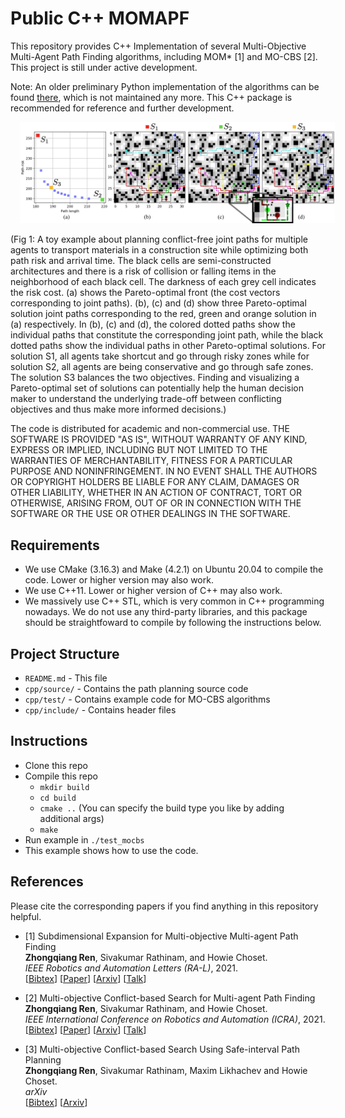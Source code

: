 # Public C++ MOMAPF

This repository provides C++ Implementation of several Multi-Objective Multi-Agent Path Finding algorithms, including MOM* [1] and MO-CBS [2]. This project is still under active development. 

Note: An older preliminary Python implementation of the algorithms can be found [there](https://github.com/wonderren/public_pymomapf), which is not maintained any more. This C++ package is recommended for reference and further development.


<p align="center">
<img src="https://github.com/wonderren/wonderren.github.io/blob/master/images/fig_mocbs_construction.png" alt="" hspace="15" style=" border: #FFFFFF 2px none;">
</p>

(Fig 1: A toy example about planning conflict-free joint paths for multiple agents to transport materials in a construction site while optimizing both path risk and arrival time. The black cells are semi-constructed architectures and there is a risk of collision or falling items in the neighborhood of each black cell. The darkness of each grey cell indicates the risk cost. (a) shows the Pareto-optimal front (the cost vectors corresponding to joint paths). (b), (c) and (d) show three Pareto-optimal solution joint paths corresponding to the red, green and orange solution in (a) respectively. In (b), (c) and (d), the colored dotted paths show the individual paths that constitute the corresponding joint path, while the black dotted paths show the individual paths in other Pareto-optimal solutions. For solution S1, all agents take shortcut and go through risky zones while for solution S2, all agents are being conservative and go through safe zones. The solution S3 balances the two objectives. Finding and visualizing a Pareto-optimal set of solutions can potentially help the human decision maker to understand the underlying trade-off between conflicting objectives and thus make more informed decisions.)

The code is distributed for academic and non-commercial use.
THE SOFTWARE IS PROVIDED "AS IS", WITHOUT WARRANTY OF ANY KIND, EXPRESS OR
IMPLIED, INCLUDING BUT NOT LIMITED TO THE WARRANTIES OF MERCHANTABILITY,
FITNESS FOR A PARTICULAR PURPOSE AND NONINFRINGEMENT. IN NO EVENT SHALL THE
AUTHORS OR COPYRIGHT HOLDERS BE LIABLE FOR ANY CLAIM, DAMAGES OR OTHER
LIABILITY, WHETHER IN AN ACTION OF CONTRACT, TORT OR OTHERWISE, ARISING FROM,
OUT OF OR IN CONNECTION WITH THE SOFTWARE OR THE USE OR OTHER DEALINGS IN THE
SOFTWARE.

## Requirements

* We use CMake (3.16.3) and Make (4.2.1) on Ubuntu 20.04 to compile the code. Lower or higher version may also work. 
* We use C++11. Lower or higher version of C++ may also work.
* We massively use C++ STL, which is very common in C++ programming nowadays. We do not use any third-party libraries, and this package should be straightfoward to compile by following the instructions below.

## Project Structure

* `README.md` - This file
* `cpp/source/` - Contains the path planning source code
* `cpp/test/` - Contains example code for MO-CBS algorithms
* `cpp/include/` - Contains header files

## Instructions

* Clone this repo
* Compile this repo
  * `mkdir build`
  * `cd build`
  * `cmake ..` (You can specify the build type you like by adding additional args)
  * `make`
* Run example in `./test_mocbs `
* This example shows how to use the code.

## References

Please cite the corresponding papers if you find anything in this repository helpful.

* [1] Subdimensional Expansion for Multi-objective Multi-agent Path Finding\
	**Zhongqiang Ren**, Sivakumar Rathinam, and Howie Choset.\
	<i>IEEE Robotics and Automation Letters (RA-L)</i>, 2021.\
[[Bibtex](https://wonderren.github.io/files/bibtex_ren21momstar.txt)]
[[Paper](https://ieeexplore.ieee.org/document/9484849)]
[[Arxiv](https://arxiv.org/pdf/2102.01353.pdf)]
[[Talk](https://youtu.be/pfeBNvOqzvE)]

* [2] Multi-objective Conflict-based Search for Multi-agent Path Finding\
	**Zhongqiang Ren**, Sivakumar Rathinam, and Howie Choset.\
	<i>IEEE International Conference on Robotics and Automation (ICRA)</i>, 2021.\
[[Bibtex](https://wonderren.github.io/files/bibtex_ren21mocbs.txt)]
[[Paper](https://ieeexplore.ieee.org/document/9560985)]
[[Arxiv](https://arxiv.org/pdf/2101.03805.pdf)]
[[Talk](https://youtu.be/KI-BVhsjg0I)]

* [3] Multi-objective Conflict-based Search Using Safe-interval Path Planning\
  **Zhongqiang Ren**, Sivakumar Rathinam, Maxim Likhachev and Howie Choset.\
  <i>arXiv</i>\
[[Bibtex](https://wonderren.github.io/files/bibtex_ren22mosipp.txt)]
[[Arxiv](https://arxiv.org/pdf/2108.00745.pdf)]
